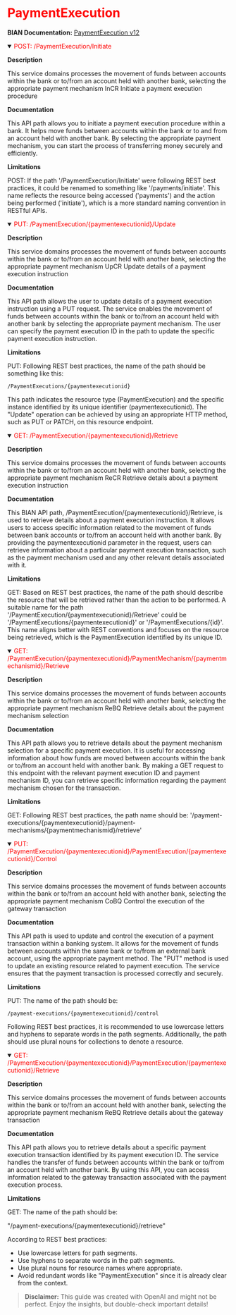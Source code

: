 <h1 style='color:red;'>PaymentExecution</h1>

**BIAN Documentation:** [PaymentExecution v12](https://app.swaggerhub.com/apis/BIAN-3/PaymentExecution/12.0.0)

<details open>
  <summary><span style='color:red;'>POST: /PaymentExecution/Initiate</span></summary>

  **Description**

  This service domains processes the movement of funds between accounts within the bank or to/from an account held with another bank, selecting the appropriate payment mechanism InCR Initiate a payment execution procedure

  **Documentation**

  This API path allows you to initiate a payment execution procedure within a bank. It helps move funds between accounts within the bank or to and from an account held with another bank. By selecting the appropriate payment mechanism, you can start the process of transferring money securely and efficiently.

  **Limitations**

  POST: If the path '/PaymentExecution/Initiate' were following REST best practices, it could be renamed to something like '/payments/initiate'. This name reflects the resource being accessed ('payments') and the action being performed ('initiate'), which is a more standard naming convention in RESTful APIs.

</details>

<details open>
  <summary><span style='color:red;'>PUT: /PaymentExecution/{paymentexecutionid}/Update</span></summary>

  **Description**

  This service domains processes the movement of funds between accounts within the bank or to/from an account held with another bank, selecting the appropriate payment mechanism UpCR Update details of a payment execution instruction

  **Documentation**

  This API path allows the user to update details of a payment execution instruction using a PUT request. The service enables the movement of funds between accounts within the bank or to/from an account held with another bank by selecting the appropriate payment mechanism. The user can specify the payment execution ID in the path to update the specific payment execution instruction.

  **Limitations**

  PUT: Following REST best practices, the name of the path should be something like this:

```
/PaymentExecutions/{paymentexecutionid}
```

This path indicates the resource type (PaymentExecution) and the specific instance identified by its unique identifier (paymentexecutionid). The "Update" operation can be achieved by using an appropriate HTTP method, such as PUT or PATCH, on this resource endpoint.

</details>

<details open>
  <summary><span style='color:red;'>GET: /PaymentExecution/{paymentexecutionid}/Retrieve</span></summary>

  **Description**

  This service domains processes the movement of funds between accounts within the bank or to/from an account held with another bank, selecting the appropriate payment mechanism ReCR Retrieve details about a payment execution instruction

  **Documentation**

  This BIAN API path, /PaymentExecution/{paymentexecutionid}/Retrieve, is used to retrieve details about a payment execution instruction. It allows users to access specific information related to the movement of funds between bank accounts or to/from an account held with another bank. By providing the paymentexecutionid parameter in the request, users can retrieve information about a particular payment execution transaction, such as the payment mechanism used and any other relevant details associated with it.

  **Limitations**

  GET: Based on REST best practices, the name of the path should describe the resource that will be retrieved rather than the action to be performed. A suitable name for the path '/PaymentExecution/{paymentexecutionid}/Retrieve' could be '/PaymentExecutions/{paymentexecutionid}' or '/PaymentExecutions/{id}'. This name aligns better with REST conventions and focuses on the resource being retrieved, which is the PaymentExecution identified by its unique ID.

</details>

<details open>
  <summary><span style='color:red;'>GET: /PaymentExecution/{paymentexecutionid}/PaymentMechanism/{paymentmechanismid}/Retrieve</span></summary>

  **Description**

  This service domains processes the movement of funds between accounts within the bank or to/from an account held with another bank, selecting the appropriate payment mechanism ReBQ Retrieve details about the payment mechanism selection

  **Documentation**

  This API path allows you to retrieve details about the payment mechanism selection for a specific payment execution. It is useful for accessing information about how funds are moved between accounts within the bank or to/from an account held with another bank. By making a GET request to this endpoint with the relevant payment execution ID and payment mechanism ID, you can retrieve specific information regarding the payment mechanism chosen for the transaction.

  **Limitations**

  GET: Following REST best practices, the path name should be:
'/payment-executions/{paymentexecutionid}/payment-mechanisms/{paymentmechanismid}/retrieve'

</details>

<details open>
  <summary><span style='color:red;'>PUT: /PaymentExecution/{paymentexecutionid}/PaymentExecution/{paymentexecutionid}/Control</span></summary>

  **Description**

  This service domains processes the movement of funds between accounts within the bank or to/from an account held with another bank, selecting the appropriate payment mechanism CoBQ Control the execution of the gateway transaction

  **Documentation**

  This API path is used to update and control the execution of a payment transaction within a banking system. It allows for the movement of funds between accounts within the same bank or to/from an external bank account, using the appropriate payment method. The "PUT" method is used to update an existing resource related to payment execution. The service ensures that the payment transaction is processed correctly and securely.

  **Limitations**

  PUT: The name of the path should be:

`/payment-executions/{paymentexecutionid}/control`

Following REST best practices, it is recommended to use lowercase letters and hyphens to separate words in the path segments. Additionally, the path should use plural nouns for collections to denote a resource.

</details>

<details open>
  <summary><span style='color:red;'>GET: /PaymentExecution/{paymentexecutionid}/PaymentExecution/{paymentexecutionid}/Retrieve</span></summary>

  **Description**

  This service domains processes the movement of funds between accounts within the bank or to/from an account held with another bank, selecting the appropriate payment mechanism ReBQ Retrieve details about the gateway transaction

  **Documentation**

  This API path allows you to retrieve details about a specific payment execution transaction identified by its payment execution ID. The service handles the transfer of funds between accounts within the bank or to/from an account held with another bank. By using this API, you can access information related to the gateway transaction associated with the payment execution process.

  **Limitations**

  GET: The name of the path should be:

"/payment-executions/{paymentexecutionid}/retrieve"

According to REST best practices:
- Use lowercase letters for path segments.
- Use hyphens to separate words in the path segments.
- Use plural nouns for resource names where appropriate.
- Avoid redundant words like "PaymentExecution" since it is already clear from the context.

</details>

> **Disclaimer:** This guide was created with OpenAI and might not be perfect. Enjoy the insights, but double-check important details!
